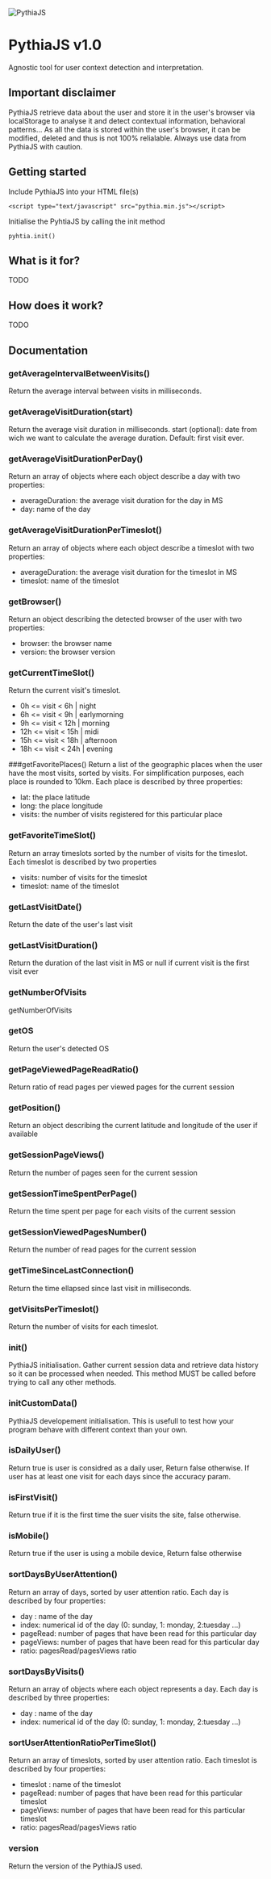 ![PythiaJS](http://i.imgur.com/y2bCJrs.jpg "PythiaJS")
# PythiaJS v1.0
Agnostic tool for user context detection and interpretation.

## Important disclaimer
PythiaJS retrieve data about the user and store it in the user's browser via localStorage to analyse it and detect contextual information, behavioral patterns... As all the data is stored within the user's browser, it can be modified, deleted and thus is not 100% relialable. Always use data from PythiaJS with caution.

## Getting started
Include PythiaJS into your HTML file(s)

```
<script type="text/javascript" src="pythia.min.js"></script>
```
Initialise the PyhtiaJS by calling the init method
```
pyhtia.init()
```

## What is it for?
TODO

## How does it work?
TODO

## Documentation
### getAverageIntervalBetweenVisits()
Return the average interval between visits in milliseconds.
### getAverageVisitDuration(start)
Return the average visit duration in milliseconds.
start (optional): date from wich we want to calculate the average duration. Default: first visit ever.
### getAverageVisitDurationPerDay()
Return an array of objects where each object describe a day with two properties:
* averageDuration: the average visit duration for the day in MS
* day: name of the day
### getAverageVisitDurationPerTimeslot()
Return an array of objects where each object describe a timeslot with two properties:
* averageDuration: the average visit duration for the timeslot in MS
* timeslot: name of the timeslot

### getBrowser()
Return an object describing the detected browser of the user with two properties:
* browser: the browser name
* version: the browser version

### getCurrentTimeSlot()
Return the current visit's timeslot.
* 0h  <= visit < 6h  | night
* 6h  <= visit < 9h  | earlymorning
* 9h  <= visit < 12h | morning
* 12h <= visit < 15h | midi
*  15h <= visit < 18h | afternoon
*  18h <= visit < 24h | evening

###getFavoritePlaces()
Return a list of the geographic places when the user have the most visits, sorted by visits.
For simplification purposes, each place is rounded to 10km.
Each place is described by three properties:
* lat: the place latitude
* long: the place longitude
* visits: the number of visits registered for this particular place

### getFavoriteTimeSlot()
Return an array timeslots sorted by the number of visits for the timeslot. Each timeslot is described by two properties
* visits: number of visits for the timeslot
* timeslot: name of the timeslot

### getLastVisitDate()
Return the date of the user's last visit

### getLastVisitDuration()
Return the duration of the last visit in MS or null if current visit is the first visit ever

### getNumberOfVisits
getNumberOfVisits

### getOS
Return the user's detected OS

### getPageViewedPageReadRatio()
Return ratio of read pages per viewed pages for the current session

### getPosition()
Return an object describing the current latitude and longitude of the user if available

### getSessionPageViews()
Return the number of pages seen for the current session

### getSessionTimeSpentPerPage()
Return the time spent per page for each visits of the current session

### getSessionViewedPagesNumber()
Return the number of read pages for the current session

### getTimeSinceLastConnection()
Return the time ellapsed since last visit in milliseconds.

### getVisitsPerTimeslot()
Return the number of visits for each timeslot.

### init()
PythiaJS initialisation.
Gather current session data and retrieve data history so it can be processed when needed.
This method MUST be called before trying to call any other methods.

### initCustomData()
PythiaJS developement initialisation.
This is usefull to test how your program behave with different context than your own.

### isDailyUser()
Return true is user is considred as a daily user, Return false otherwise.
If user has at least one visit for each days since the accuracy param.

### isFirstVisit()
Return true if it is the first time the suer visits the site, false otherwise.

### isMobile()
Return true if the user is using a mobile device, Return false otherwise

### sortDaysByUserAttention()
Return an array of days, sorted by user attention ratio.
Each day is described by four properties:
* day  : name of the day
* index: numerical id of the day (0: sunday, 1: monday, 2:tuesday ...)
* pageRead: number of pages that have been read for this particular day
* pageViews: number of pages that have been read for this particular day
* ratio: pagesRead/pagesViews ratio

### sortDaysByVisits()
Return an array of objects where each object represents a day.
Each day is described by three properties:
* day  : name of the day
* index: numerical id of the day (0: sunday, 1: monday, 2:tuesday ...)

### sortUserAttentionRatioPerTimeSlot()
Return an array of timeslots, sorted by user attention ratio.
Each timeslot is described by four properties:
* timeslot  : name of the timeslot
* pageRead: number of pages that have been read for this particular timeslot
* pageViews: number of pages that have been read for this particular timeslot
* ratio: pagesRead/pagesViews ratio

### version
Return the version of the PythiaJS used.
